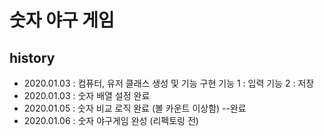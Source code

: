 <h1>숫자 야구 게임</h1>


<h2>history</h2>
<ul> 
    <li>
        2020.01.03 : 컴퓨터, 유저 클래스 생성 및 기능 구현
          기능 1 : 입력
          기능 2 : 저장
    </li>
    <li>
        2020.01.03 : 숫자 배열 설정 완료
    </li>
    <li>
        2020.01.05 : 숫자 비교 로직 완료 (볼 카운트 이상함) --완료
    </li>
    <li>
        2020.01.06 : 숫자 야구게임 완성 (리펙토링 전)
    </li>
</ul>